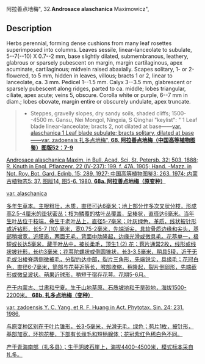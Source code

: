阿拉善点地梅",
32.**Androsace alaschanica** Maximowicz",

## Description
Herbs perennial, forming dense cushions from many leaf rosettes superimposed into columns. Leaves sessile, linear-lanceolate to subulate, 5--7(--10) X 0.7--2 mm, base slightly dilated, submembranous, leathery, glabrous or sparsely pubescent on margin, margin cartilaginous, apex acuminate, cartilaginous; midvein raised abaxially. Scapes solitary, 1- or 2-flowered, to 5 mm, hidden in leaves, villous; bracts 1 or 2, linear to lanceolate, ca. 3 mm. Pedicel 1--1.5 mm. Calyx 3--3.5 mm, glabrescent or sparsely pubescent along ridges, parted to ca. middle; lobes triangular, ciliate, apex acute; veins 5, obscure. Corolla white or purple, 6--7 mm in diam.; lobes obovate, margin entire or obscurely undulate, apex truncate.

> * Steppes, gravelly slopes, dry sandy soils, shaded cliffs; 1500--4500 m. Gansu, Nei Mongol, Ningxia, S Qinghai
  "keylist": "
1 Leaf blade linear-lanceolate; bracts 2, not dilated at base——<a href='/info/Androsace alaschanica var. alaschanica?t=foc'>var. alaschanica 
1 Leaf blade subulate; bracts solitary, dilated at base——<a href='/info/Androsace alaschanica var. zadoensis?t=foc'>var. zadoensis 扎多点地梅",
**68. 阿拉善点地梅（中国高等植物图鉴）图版52：7-9**

Androsace alaschanica Maxim. in Bull. Acad. Sci. St. Petersb. 32: 503. 1888; R. Knuth in Engl. Pflanzenr. 22 (IV-237): 199. f. 47A. 1905; Hand. -Mazz. in Not. Roy. Bot. Gard. Edinb. 15: 289. 1927; 中国高等植物图鉴3: 263. 1974; 内蒙古植物志5: 37. 图版14, 图5-6. 1980.
**68a. 阿拉善点地梅（原变种）**

var. alaschanica

多年生草本。主根粗壮，木质，直径可达6毫米；地上部分作多次叉状分枝，形成高2.5-4厘米的垫状密丛；枝为鳞覆的枯叶丛覆盖，呈棒状，直径达6毫米。当年生叶丛位于枝端，叠生于老叶丛上，直径5-7毫米；叶灰绿色，革质，线状披针形或近钻形，长5-7 (10) 毫米，宽0.75-2毫米，先端渐尖，具软骨质边缘和尖头，基部稍增宽，近膜质，两面无毛，背面中肋隆起，边缘光滑或微具毛。花葶单一，极短或长达5毫米，藏于叶丛中，被长柔毛，顶生1 (2) 花；苞片通常2枚，线形或线状披针形，长约3毫米；花萼陀螺状或倒圆锥状，长3-3.5毫米，稍具5稜，近于无毛或沿棱脊两侧微被毛，分裂约达中部，裂片三角形，先端锐尖，具缘毛；花冠白色，直径6-7毫米，筒部与花萼近等长，喉部收缩，稍隆起，裂片倒卵形，先端截形或微呈波状。蒴果近球形，稍短于宿存花萼。花期5-6月。

产于内蒙古、廿肃和宁夏。生于山地草原、石质坡地和干旱砂地，海拔1500-2200米。
**68b. 扎多点地梅（变种）**

var. zadoensis Y. C. Yang. et R. F. Huang in Act. Phytotax. Sin. 24: 231. 1986.

与原变种区别在于叶片锥形，长3-5毫米，光滑无毛，绿色；苞片1枚，披针形，基部加宽，环抱花梗，下部有长缘毛和短柄腺体；花冠紫红色稀白色不同。

产于青海南部（扎多县）；生于阴坡石崖上，海拔4400-4500米，模式标本采自扎多。
